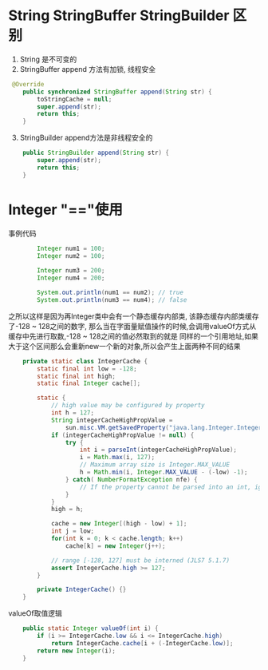 # String StringBuffer StringBuilder 区别

1. String 是不可变的
2. StringBuffer append 方法有加锁, 线程安全

```java
 @Override
    public synchronized StringBuffer append(String str) {
        toStringCache = null;
        super.append(str);
        return this;
    }
```
3. StringBuilder append方法是非线程安全的
```java
    public StringBuilder append(String str) {
        super.append(str);
        return this;
    }
```
# Integer "=="使用

事例代码
```java
        Integer num1 = 100;
        Integer num2 = 100;
        
        Integer num3 = 200;
        Integer num4 = 200;

        System.out.println(num1 == num2); // true
        System.out.println(num3 == num4); // false
```

之所以这样是因为再Integer类中会有一个静态缓存内部类, 该静态缓存内部类缓存了-128 ~ 128之间的数字,
那么当在字面量赋值操作的时候,会调用valueOf方式从缓存中先进行取数,-128 ~ 128之间的值必然取到的就是
同样的一个引用地址,如果大于这个区间那么会重新new一个新的对象,所以会产生上面两种不同的结果
```java
    private static class IntegerCache {
        static final int low = -128;
        static final int high;
        static final Integer cache[];

        static {
            // high value may be configured by property
            int h = 127;
            String integerCacheHighPropValue =
                sun.misc.VM.getSavedProperty("java.lang.Integer.IntegerCache.high");
            if (integerCacheHighPropValue != null) {
                try {
                    int i = parseInt(integerCacheHighPropValue);
                    i = Math.max(i, 127);
                    // Maximum array size is Integer.MAX_VALUE
                    h = Math.min(i, Integer.MAX_VALUE - (-low) -1);
                } catch( NumberFormatException nfe) {
                    // If the property cannot be parsed into an int, ignore it.
                }
            }
            high = h;

            cache = new Integer[(high - low) + 1];
            int j = low;
            for(int k = 0; k < cache.length; k++)
                cache[k] = new Integer(j++);

            // range [-128, 127] must be interned (JLS7 5.1.7)
            assert IntegerCache.high >= 127;
        }

        private IntegerCache() {}
    }
```
valueOf取值逻辑
```java
    public static Integer valueOf(int i) {
        if (i >= IntegerCache.low && i <= IntegerCache.high)
            return IntegerCache.cache[i + (-IntegerCache.low)];
        return new Integer(i);
    }
```
